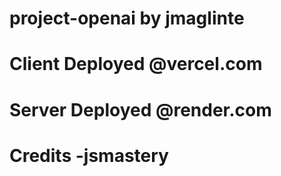 # project-openai by jmaglinte

# Client Deployed @vercel.com
# Server Deployed @render.com

# Credits -jsmastery
